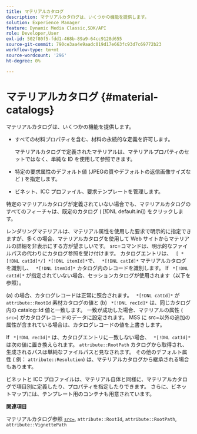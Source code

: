 ```yaml
---
title: マテリアルカタログ
description: マテリアルカタログは、いくつかの機能を提供します。
solution: Experience Manager
feature: Dynamic Media Classic,SDK/API
role: Developer,User
exl-id: 502f80f5-fdd1-468b-89a9-64cc9128d655
source-git-commit: 790ce3aa4e9aadc019d17e663fc93d7c69772b23
workflow-type: tm+mt
source-wordcount: '296'
ht-degree: 0%

---
```


# マテリアルカタログ {#material-catalogs}

マテリアルカタログは、いくつかの機能を提供します。

* すべての材料プロパティを含む、材料の永続的な定義を許可します。

   マテリアルカタログで定義されたマテリアルは、マテリアルプロパティのセットではなく、単純な ID を使用して参照できます。
* 特定の要求属性のデフォルト値 (JPEGの質やデフォルトの返信画像サイズなど ) を指定します。
* ビネット、ICC プロファイル、要求テンプレートを管理します。

特定のマテリアルカタログが定義されていない場合でも、マテリアルカタログのすべてのフィーチャは、既定のカタログ ( [!DNL default.ini]) をクリックします。

レンダリングマテリアルは、マテリアル属性を使用した要求で明示的に指定できますが、多くの場合、マテリアルカタログを使用して Web サイトからマテリアルの詳細を非表示にする方が望ましいです。 src=コマンドは、明示的なファイルパスの代わりにカタログ参照を受け付けます。 カタログエントリは、 ` [ *[!DNL catId]*/] *[!DNL itemId]*`で、 ` *[!DNL catId]*` マテリアルカタログを識別し、 ` *[!DNL itemId]*` カタログ内のレコードを識別します。 If ` *[!DNL catId]*` が指定されていない場合、セッションカタログが使用されます（以下を参照）。

(a) の場合、カタログレコードは正常に照合されます。 ` *[!DNL catId]*` が `attribute::RootId` 素材カタログの値と (b) ` *[!DNL recId]*` は、同じカタログ内の catalog::Id 値と一致します。 一致が成功した場合、マテリアルの属性 ( `src=`) がカタログレコードのデータに設定されます。 MSS に src=以外の追加の属性が含まれている場合は、カタログレコードの値を上書きします。

If ` *[!DNL recId]*` は、カタログエントリに一致しない場合、 ` *[!DNL catId]*` は次の値に置き換えられます。 `attribute::RootPath` カタログから取得され、生成されるパスは単純なファイルパスと見なされます。 その他のデフォルト属性 ( 例： `attribute::Resolution`) は、マテリアルカタログから継承される場合もあります。

ビネットと ICC プロファイルは、マテリアル自体と同様に、マテリアルカタログで項目別に定義したり、プロパティを指定したりできます。 さらに、ビネットマップには、テンプレート用のコンテナも用意されています。

**関連項目**

マテリアルカタログ参照 [ `src=`](../../../../../../ir-api/http-protocol/image-rendering-api-ref/c-ir-http-protocol-ref/c-ir-http-protocol-command-reference/r-ir-src.md#reference-62c98abad22149d68d405ed6aaff8272), `attribute::RootId`, `attribute::RootPath`, `attribute::VignettePath`
